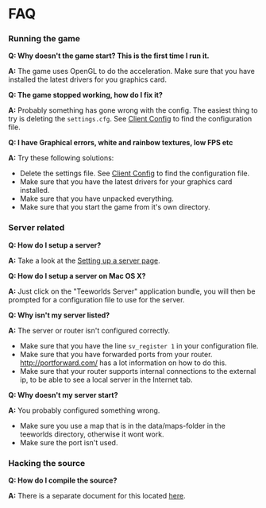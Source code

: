 # FAQ

### Running the game

**Q: Why doesn't the game start? This is the first time I run it.**

**A:** The game uses OpenGL to do the acceleration. Make sure that you have installed the latest drivers for you graphics card.

**Q: The game stopped working, how do I fix it?**

**A:** Probably something has gone wrong with the config. The easiest thing to try is deleting the `settings.cfg`. See [Client Config](../client_config.md) to find the configuration file.

**Q: I have Graphical errors, white and rainbow textures, low FPS etc**

**A:** Try these following solutions:

- Delete the settings file. See [Client Config](../client_config.md) to find the configuration file.
- Make sure that you have the latest drivers for your graphics card installed.
- Make sure that you have unpacked everything.
- Make sure that you start the game from it's own directory.

### Server related

**Q: How do I setup a server?**

**A:** Take a look at the [Setting up a server page](../server_setup.md).

**Q: How do I setup a server on Mac OS X?**

**A:** Just click on the "Teeworlds Server" application bundle, you will then be prompted for a configuration file to use for the server.

**Q: Why isn't my server listed?**

**A:** The server or router isn't configured correctly.

- Make sure that you have the line `sv_register 1` in your configuration file.
- Make sure that you have forwarded ports from your router. http://portforward.com/ has a lot information on how to do this.
- Make sure that your router supports internal connections to the external ip, to be able to see a local server in the Internet tab.

**Q: Why doesn't my server start?**

**A:** You probably configured something wrong.

- Make sure you use a map that is in the data/maps-folder in the teeworlds directory, otherwise it wont work.
- Make sure the port isn't used.

### Hacking the source

**Q: How do I compile the source?**

**A:** There is a separate document for this located [here](../compiling_everything.md).
